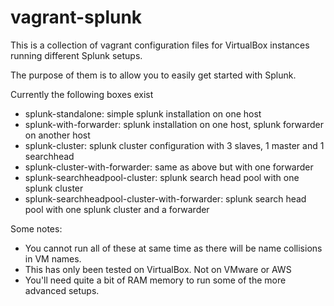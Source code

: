 vagrant-splunk
==============

This is a collection of vagrant configuration files for VirtualBox instances running different Splunk setups.

The purpose of them is to allow you to easily get started with Splunk.

Currently the following boxes exist
- splunk-standalone: simple splunk installation on one host
- splunk-with-forwarder: splunk installation on one host, splunk forwarder on another host
- splunk-cluster: splunk cluster configuration with 3 slaves, 1 master and 1 searchhead
- splunk-cluster-with-forwarder: same as above but with one forwarder
- splunk-searchheadpool-cluster: splunk search head pool with one splunk cluster
- splunk-searchheadpool-cluster-with-forwarder: splunk search head pool with one splunk cluster and a forwarder

Some notes:
- You cannot run all of these at same time as there will be name collisions in VM names.
- This has only been tested on VirtualBox. Not on VMware or AWS
- You'll need quite a bit of RAM memory to run some of the more advanced setups.
